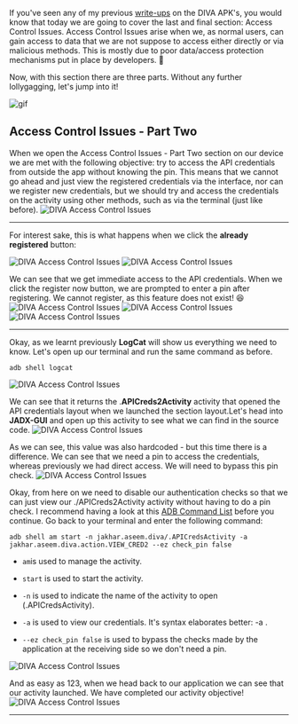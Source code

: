 If you've seen any of my previous [write-ups](https://github.com/christinec-dev/DIVA_APK_Writeups) on the DIVA APK's, you would know that today we are going to cover the last and final section: Access Control Issues. Access Control Issues arise when we, as normal users, can gain access to data that we are not suppose to access either directly or via malicious methods. This is mostly due to poor data/access protection mechanisms put in place by developers. 🤠

Now, with this section there are three parts. Without any further lollygagging, let's jump into it!

![gif](https://media.giphy.com/media/GOQCP2d9LQYBfhO5p8/giphy.gif)

## Access Control Issues - Part Two
When we open the Access Control Issues - Part Two section on our device we are met with the following objective: try to access the API credentials from outside the app without knowing the pin. This means that we cannot go ahead and just view the registered credentials via the interface, nor can we register new credentials, but we should try and access the credentials on the activity using other methods, such as via the terminal (just like before).
![DIVA Access Control Issues](https://dev-to-uploads.s3.amazonaws.com/uploads/articles/dqkuenw4mt5xsakgymmy.png)

---

For interest sake, this is what happens when we click the **already registered** button:

![DIVA Access Control Issues](https://dev-to-uploads.s3.amazonaws.com/uploads/articles/62xia3y3brfoawc1d8qk.png)
![DIVA Access Control Issues](https://dev-to-uploads.s3.amazonaws.com/uploads/articles/k808e06296o8lhqlmck5.png)
 
We can see that we get immediate access to the API credentials. When we click the register now button, we are prompted to enter a pin after registering. We cannot register, as this feature does not exist! 😆
![DIVA Access Control Issues](https://dev-to-uploads.s3.amazonaws.com/uploads/articles/3m6l43dlvbez7ee46jdt.png)
![DIVA Access Control Issues](https://dev-to-uploads.s3.amazonaws.com/uploads/articles/2zj4hqtrnvwxcruuqt2f.png)
![DIVA Access Control Issues](https://dev-to-uploads.s3.amazonaws.com/uploads/articles/tc222y5pfoe4s41kijkg.png)

---

Okay, as we learnt previously **LogCat** will show us everything we need to know. Let's open up our terminal and run the same command as before.
```
adb shell logcat
```
![DIVA Access Control Issues](https://dev-to-uploads.s3.amazonaws.com/uploads/articles/jhld6yr9xu3d5jtj0j31.png)

We can see that it returns the .**APICreds2Activity** activity that opened the API credentials layout when we launched the section layout.Let's head into **JADX-GUI** and open up this activity to see what we can find in the source code.
![DIVA Access Control Issues](https://dev-to-uploads.s3.amazonaws.com/uploads/articles/jui1do21oiycim143q9n.png)

As we can see, this value was also hardcoded - but this time there is a difference. We can see that we need a pin to access the credentials, whereas previously we had direct access. We will need to bypass this pin check.
![DIVA Access Control Issues](https://dev-to-uploads.s3.amazonaws.com/uploads/articles/nlr7pikj7t8sp0nk6qgf.png)

Okay, from here on we need to disable our authentication checks so that we can just view our ./APICreds2Activity activity without having to do a pin check. I recommend having a look at this [ADB Command List](https://gist.github.com/Pulimet/5013acf2cd5b28e55036c82c91bd56d8) before you continue. Go back to your terminal and enter the following command:
```
adb shell am start -n jakhar.aseem.diva/.APICredsActivity -a jakhar.aseem.diva.action.VIEW_CRED2 --ez check_pin false
```

- `am`is used to manage the activity.

- `start` is used to start the activity.

- `-n` is used to indicate the name of the activity to open (.APICredsActivity).

- `-a` is used to view our credentials. It's syntax elaborates better: -a <ACTION>. 

- `--ez check_pin false` is used to bypass the checks made by the application at the receiving side so we don't need a pin.

![DIVA Access Control Issues](https://dev-to-uploads.s3.amazonaws.com/uploads/articles/lruwaekc0p2jcv4mohrc.png)

And as easy as 123, when we head back to our application we can see that our activity launched. We have completed our activity objective!
![DIVA Access Control Issues](https://dev-to-uploads.s3.amazonaws.com/uploads/articles/5lrftea5d07bnbz23gus.png)

---


 
 

 

